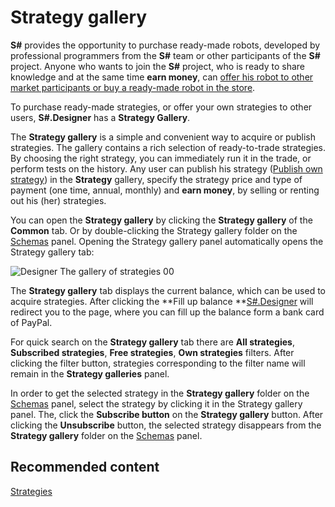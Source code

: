# Strategy gallery

**S\#** provides the opportunity to purchase ready\-made robots, developed by professional programmers from the **S\#** team or other participants of the **S\#** project. Anyone who wants to join the **S\#** project, who is ready to share knowledge and at the same time **earn money**, can [offer his robot to other market participants or buy a ready\-made robot in the store](https://stocksharp.com/robot/). 

To purchase ready\-made strategies, or offer your own strategies to other users, **S\#.Designer** has a **Strategy Gallery**.

The **Strategy gallery** is a simple and convenient way to acquire or publish strategies. The gallery contains a rich selection of ready\-to\-trade strategies. By choosing the right strategy, you can immediately run it in the trade, or perform tests on the history. Any user can publish his strategy ([Publish own strategy](Designer_Gallery_publish.md)) in the **Strategy** gallery, specify the strategy price and type of payment (one time, annual, monthly) and **earn money**, by selling or renting out his (her) strategies.

You can open the **Strategy gallery** by clicking the **Strategy gallery** of the **Common** tab. Or by double\-clicking the Strategy gallery folder on the [Schemas](Designer_Panel_Schemas.md) panel. Opening the Strategy gallery panel automatically opens the Strategy gallery tab:

![Designer The gallery of strategies 00](~/images/Designer_gallery_of_strategies_00.png)

The **Strategy gallery** tab displays the current balance, which can be used to acquire strategies. After clicking the **Fill up balance **[S\#.Designer](Designer.md) will redirect you to the page, where you can fill up the balance form a bank card of PayPal.

For quick search on the **Strategy gallery** tab there are **All strategies**, **Subscribed strategies**, **Free strategies**, **Own strategies** filters. After clicking the filter button, strategies corresponding to the filter name will remain in the **Strategy galleries** panel.

In order to get the selected strategy in the **Strategy gallery** folder on the [Schemas](Designer_Panel_Schemas.md) panel, select the strategy by clicking it in the Strategy gallery panel. The, click the **Subscribe button** on the **Strategy gallery** button. After clicking the **Unsubscribe** button, the selected strategy disappears from the **Strategy gallery** folder on the [Schemas](Designer_Panel_Schemas.md) panel.

## Recommended content

[Strategies](Designer_Creation_strategy.md)
